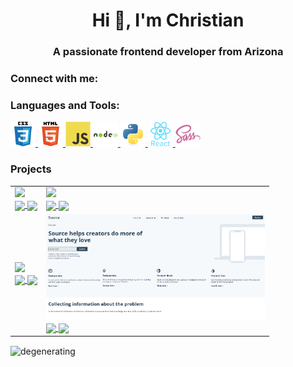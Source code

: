 <h1 align="center">Hi 👋, I'm Christian</h1>
<h3 align="center">A passionate frontend developer from Arizona</h3>

<h3 align="left">Connect with me:</h3>
<p align="left">
</p>

<h3 align="left">Languages and Tools:</h3>
<p align="left"> <a href="https://www.w3schools.com/css/" target="_blank" rel="noreferrer"> <img src="https://raw.githubusercontent.com/devicons/devicon/master/icons/css3/css3-original-wordmark.svg" alt="css3" width="40" height="40"/> </a> <a href="https://www.w3.org/html/" target="_blank" rel="noreferrer"> <img src="https://raw.githubusercontent.com/devicons/devicon/master/icons/html5/html5-original-wordmark.svg" alt="html5" width="40" height="40"/> </a> <a href="https://developer.mozilla.org/en-US/docs/Web/JavaScript" target="_blank" rel="noreferrer"> <img src="https://raw.githubusercontent.com/devicons/devicon/master/icons/javascript/javascript-original.svg" alt="javascript" width="40" height="40"/> </a> <a href="https://nodejs.org" target="_blank" rel="noreferrer"> <img src="https://raw.githubusercontent.com/devicons/devicon/master/icons/nodejs/nodejs-original-wordmark.svg" alt="nodejs" width="40" height="40"/> </a> <a href="https://www.python.org" target="_blank" rel="noreferrer"> <img src="https://raw.githubusercontent.com/devicons/devicon/master/icons/python/python-original.svg" alt="python" width="40" height="40"/> </a> <a href="https://reactjs.org/" target="_blank" rel="noreferrer"> <img src="https://raw.githubusercontent.com/devicons/devicon/master/icons/react/react-original-wordmark.svg" alt="react" width="40" height="40"/> </a> <a href="https://sass-lang.com" target="_blank" rel="noreferrer"> <img src="https://raw.githubusercontent.com/devicons/devicon/master/icons/sass/sass-original.svg" alt="sass" width="40" height="40"/> </a> </p>

### Projects
<table>
 <tbody>
   <tr>
   <td>
       <a href="#"><img src="https://github.com/degenerating/degenerating/blob/master/NASAapi.gif" width="350" /><br>
       <a href="https://github.com/degenerating/nasa-api"><img align="center"src="https://img.shields.io/badge/%20Github-Repo-red">
       <a href="nasa-api-project1.netlify.app"><img align="center"src="https://img.shields.io/badge/%20W-Website-red">
    </td>
    <td>
        <a href="#"><img src="https://github.com/degenerating/degenerating/blob/master/hair_salon.gif" width = "350"/><br>
        <a href="https://github.com/degenerating/hair-salon"><img align="center"src="https://img.shields.io/badge/%20Github-Repo-red">
        <a href="#"><img align="center"src="https://img.shields.io/badge/%20W-Website-red">
     </td>
  
   </tr>
     <tr>
    <td>
        <a href="https://github.com/degenerating/level-ground-wireframe"><img src="https://github.com/degenerating/degenerating/blob/master/levelground.gif" width = "350"/><br>
        <a href="https://github.com/degenerating/level-ground-wireframe"><img align="center"src="https://img.shields.io/badge/%20Github-Repo-red">
        <a href="#"><img align="center"src="https://img.shields.io/badge/%20W-Website-red">
    </td>
      <td>
        <a href="https://github.com/degenerating/source"><img src="https://github.com/degenerating/degenerating/blob/master/source.png" width = "350"/><br>
        <a href="https://github.com/degenerating/source"><img align="center"src="https://img.shields.io/badge/%20Github-Repo-red">
        <a href="#"><img align="center"src="https://img.shields.io/badge/%20W-Website-red">
      </td>
   </tr>
   </tbody>
</table>

<p><img align="center" src="https://github-readme-streak-stats.herokuapp.com/?user=degenerating&" alt="degenerating" /></p>
